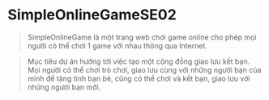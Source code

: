 # SimpleOnlineGameSE02
> SimpleOnlineGame là một trang web chơi game online cho phép mọi người có thể chơi 1 game với nhau thông qua Internet.

> Mục tiêu dự án hướng tới việc tạo một cộng đồng giao lưu kết bạn. Mọi người có thể chơi trò chơi, giao lưu cùng với những người bạn của mình để tăng tình bạn bè, cũng có thể chơi và kết bạn, giao lưu với những người bạn mới.
